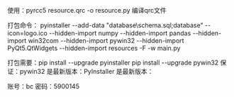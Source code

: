 
使用：pyrcc5 resource.qrc -o resource.py
编译qrc文件

打包命令：
pyinstaller --add-data "database\schema.sql;database" --icon=logo.ico --hidden-import numpy --hidden-import pandas --hidden-import win32com --hidden-import pywin32 --hidden-import PyQt5.QtWidgets --hidden-import resources -F -w main.py



打包需要：pip install --upgrade pyinstaller
pip install --upgrade pywin32
保证：pywin32 是最新版本：PyInstaller 是最新版本：

账号：bc
密码：5900145